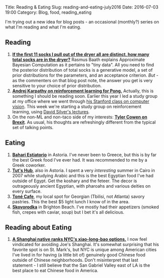 Title: Reading & Eating
Slug: reading-and-eating-july2016
Date: 2016-07-03 19:00
Category: Blog, food, reading_eating

I'm trying out a new idea for blog posts - an occasional (monthly?) series on what I'm reading and what I'm eating.

## Reading
1. [**If the first 11 socks I pull out of the dryer all are distinct, how many total socks are in the dryer?**](http://www.sumsar.net/blog/2014/10/tiny-data-and-the-socks-of-karl-broman/) Rasmus Baath explains Approximate Bayesian Computation as it pertains to "tiny data". All you need to find the posterior distribution of total socks is a generative model, a set of prior distributions for the parameters, and an acceptance criterion. *But* - as the commenters on that blog post note, the answer you get is very sensitive to your choice of prior distribution.
2. [**Andrej Karpathy on reinforcement learning for Pong.**](http://karpathy.github.io/2016/05/31/rl/) Actually, this is something I should be reading soon. Earlier this year I led a study group at my office where we went through [his Stanford class on computer vision](http://cs231n.stanford.edu/). This week we're starting a study group on reinforcement learning, using [David Silver's lectures](http://www0.cs.ucl.ac.uk/staff/d.silver/web/Teaching.html).
3. On the non-ML and non-taco side of my interests: [**Tyler Cowen on Brexit**](http://marginalrevolution.com/marginalrevolution/2016/06/why-brexit-happened-the-lens-of-japan.html). As usual, his thoughts are refreshingly different from the typical set of talking points. 

## Eating
1. [**Bahari Estiatorio**](https://www.yelp.com/biz/bahari-estiatorio-astoria) in Astoria. I've never been to Greece, but this is by far the best Greek food I've ever had. It was recommended to me by a Greek coworker.
2. [**Tut's Hub**](https://www.yelp.com/biz/tuts-hub-royal-cuisine-astoria), also in Astoria. I spent a very *interesting* summer in Cairo in 2007 while studying Arabic and this is the best Egyptian food I've had outside of Egypt. Get the koshary and the feteer. The decor is outrageously ancient Egyptian, with pharoahs and various deities on every surface.
3. [**Toné Cafe**](http://www.yelp.com/biz/ton%C3%A9-caf%C3%A9-new-york-2), my local spot for Georgian (Tbilisi, not Atlanta) savory pastries. This the best $5 light lunch I know of in the area.
4. [**Skovorodka**](https://www.yelp.com/biz/skovorodka-brooklyn) in Brighton Beach. I've mostly had their appetizers (smoked fish, crepes with caviar, soup) but I bet it's all delicious.

## Reading about Eating
1. [**A Shanghai native ranks NYC's xiao-long-bao options.**](http://qz.com/712927/a-shanghai-native-in-search-of-new-york-citys-most-authentic-soup-dumpling/) I now feel vindicated for avoiding Joe's Shanghai. It's somewhat surprising that his favorite spot is on St. Mark's, but NYC is unique among American cities I've lived in for having (a little bit of) genuinely good Chinese food outside of Chinese neighborhoods. Don't misinterpret that last statement - I still believe that the San Gabriel Valley east of LA is the best place to eat Chinese food in America.
